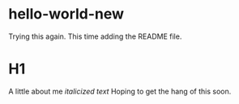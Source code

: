 # hello-world-new
Trying this again. This time adding the README file.
# H1
A little about me
*italicized text*
Hoping to get the hang of this soon. 
